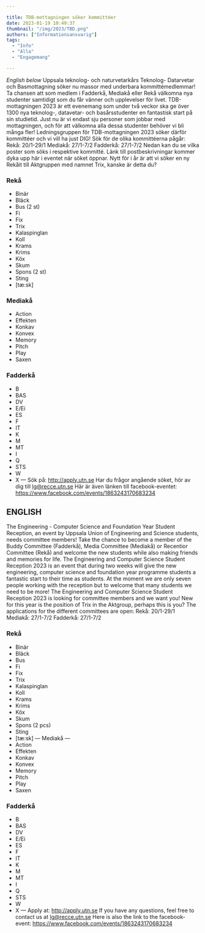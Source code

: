```yaml
---

title: TDB-mottagningen söker kommittéer
date: 2023-01-19 10:49:37
thumbnail: "/img/2023/TBD.png"
authors: ["Informationsansvarig"]
tags: 
  - "Info"
  - "Alla"
  - "Engagemang"

---
```

*English below*
Uppsala teknolog- och naturvetarkårs Teknolog- Datarvetar och Basmottagning söker nu massor med underbara kommittémedlemmar! Ta chansen att som medlem i Fadderkå, Mediakå eller Rekå välkomna nya studenter samtidigt som du får vänner och upplevelser för livet.
TDB-mottagningen 2023 är ett evenemang som under två veckor ska ge över 1300 nya teknolog-, datavetar- och basårsstudenter en fantastisk start på sin studietid. Just nu är vi endast sju personer som jobbar med mottagningen, och för att välkomna alla dessa studenter behöver vi bli många fler!
Ledningsgruppen för TDB-mottagningen 2023 söker därför kommittéer och vi vill ha just DIG!
Sök för de olika kommittéerna pågår:
Rekå: 20/1-29/1
Mediakå: 27/1-7/2
Fadderkå: 27/1-7/2
Nedan kan du se vilka poster som söks i respektive kommitté. Länk till postbeskrivningar kommer dyka upp här i eventet när söket öppnar. Nytt för i år är att vi söker en ny Rekåit till Aktgruppen med namnet Trix, kanske är detta du?
### Rekå
*  Binär
*  Bläck
*  Bus (2 st)
*  Fi
*  Fix
*  Trix
*  Kalaspinglan
*  Koll
*  Krams
*  Krims
*  Köx
*  Skum
*  Spons (2 st)
*  Sting
*  [tæ:sk]
### Mediakå 
* Action
* Effekten
* Konkav
* Konvex
* Memory
* Pitch
* Play
* Saxen
### Fadderkå 
* B
* BAS
* DV
* E/Ei
* ES
* F
* IT
* K
* M
* MT
* I
* Q
* STS
* W
* X
—
Sök på: http://apply.utn.se
Har du frågor angående söket, hör av dig till lg@recce.utn.se
Här är även länken till facebook-eventet: https://www.facebook.com/events/1863243170683234
## ENGLISH 
The Engineering - Computer Science and Foundation Year Student Reception, an event by Uppsala Union of Engineering and Science students, needs committee members! Take the chance to become a member of the Buddy Committee (Fadderkå), Media Committee (Mediakå) or Recentior Committee (Rekå) and welcome the new students while also making friends and memories for life.
The Engineering and Computer Science Student Reception 2023 is an event that during two weeks will give the new engineering, computer science and foundation year programme students a fantastic start to their time as students. At the moment we are only seven people working with the reception but to welcome that many students we need to be more!
The Engineering and Computer Science Student Reception 2023 is looking for committee members and we want you!
New for this year is the position of Trix in the Aktgroup, perhaps this is you?
The applications for the different committees are open:
Rekå: 20/1-29/1
Mediakå: 27/1-7/2
Fadderkå: 27/1-7/2
### Rekå 
* Binär
* Bläck
* Bus
* Fi
* Fix
* Trix
* Kalaspinglan
* Koll
* Krams
* Krims
* Köx
* Skum
* Spons (2 pcs)
* Sting
* [tæ:sk]
— Mediakå —
* Action
* Effekten
* Konkav
* Konvex
* Memory
* Pitch
* Play
* Saxen
### Fadderkå 
* B
* BAS
* DV
* E/Ei
* ES
* F
* IT
* K
* M
* MT
* I
* Q
* STS
* W
* X
—
Apply at: http://apply.utn.se
If you have any questions, feel free to contact us at lg@recce.utn.se
Here is also the link to the facebook-event: https://www.facebook.com/events/1863243170683234